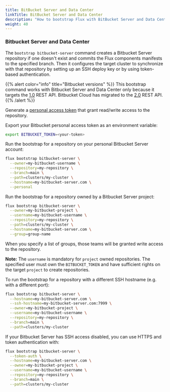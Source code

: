```yaml
---
title: BitBucket Server and Data Center
linkTitle: BitBucket Server and Data Center
description: "How to bootstrap Flux with BitBucket Server and Data Center"
weight: 40
---
```


### Bitbucket Server and Data Center

The `bootstrap bitbucket-server` command creates a Bitbucket Server repository if one doesn't exist and
commits the Flux components manifests to the specified branch. Then it
configures the target cluster to synchronize with that repository by
setting up an SSH deploy key or by using token-based authentication.

{{% alert color="info" title="Bitbucket versions" %}}
This bootstrap command works with Bitbucket Server and Data Center only because it targets the [1.0](https://developer.atlassian.com/server/bitbucket/reference/rest-api/) REST API. Bitbucket Cloud has migrated to the [2.0](https://developer.atlassian.com/cloud/bitbucket/rest/intro/) REST API.
{{% /alert %}}

Generate a [personal access token](https://confluence.atlassian.com/bitbucketserver/http-access-tokens-939515499.html)
that grant read/write access to the repository.

Export your Bitbucket personal access token as an environment variable:

```sh
export BITBUCKET_TOKEN=<your-token>
```

Run the bootstrap for a repository on your personal Bitbucket Server account:

```sh
flux bootstrap bitbucket-server \
  --owner=my-bitbucket-username \
  --repository=my-repository \
  --branch=main \
  --path=clusters/my-cluster \
  --hostname=my-bitbucket-server.com \
  --personal
```

Run the bootstrap for a repository owned by a Bitbucket Server project:

```sh
flux bootstrap bitbucket-server \
  --owner=my-bitbucket-project \
  --username=my-bitbucket-username \
  --repository=my-repository \
  --path=clusters/my-cluster \
  --hostname=my-bitbucket-server.com \
  --group=group-name 
```

When you specify a list of groups, those teams will be granted write access to the repository.

**Note:** The `username` is mandatory for `project` owned repositories. The specified user must own the `BITBUCKET_TOKEN` and have sufficient rights on the target `project` to create repositories.

To run the bootstrap for a repository with a different SSH hostname (e.g. with a different port):

```sh
flux bootstrap bitbucket-server \
  --hostname=my-bitbucket-server.com \
  --ssh-hostname=my-bitbucket-server.com:7999 \
  --owner=my-bitbucket-project \
  --username=my-bitbucket-username \
  --repository=my-repository \
  --branch=main \
  --path=clusters/my-cluster
```

If your Bitbucket Server has SSH access disabled, you can use HTTPS and token authentication with:

```sh
flux bootstrap bitbucket-server \
  --token-auth \
  --hostname=my-bitbucket-server.com \
  --owner=my-bitbucket-project \
  --username=my-bitbucket-username \
  --repository=my-repository \
  --branch=main \
  --path=clusters/my-cluster
```


